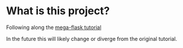 # What is this project?

Following along the [mega-flask tutorial](https://blog.miguelgrinberg.com/post/the-flask-mega-tutorial-part-i-hello-world)

In the future this will likely change or diverge from the original tutorial.
